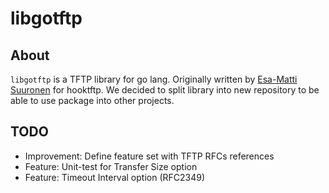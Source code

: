 # libgotftp


## About

`libgotftp` is a TFTP library for go lang. Originally written by [Esa-Matti Suuronen](https://esamatti.fi) for hooktftp. We decided
to split library into new repository to be able to use package into other projects.


## TODO

  * Improvement: Define feature set with TFTP RFCs references
  * Feature: Unit-test for Transfer Size option
  * Feature: Timeout Interval option (RFC2349)
